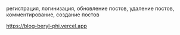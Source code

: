 регистрация, логинизация, обновление постов, удаление постов, комментирование, создание постов 

https://blog-beryl-phi.vercel.app
